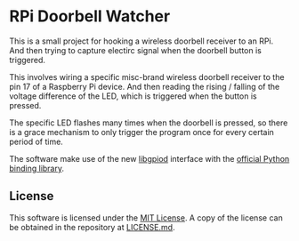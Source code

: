# RPi Doorbell Watcher

This is a small project for hooking a wireless doorbell receiver to an RPi.
And then trying to capture electirc signal when the doorbell button is triggered.

This involves wiring a specific misc-brand wireless doorbell receiver to the
pin 17 of a Raspberry Pi device. And then reading the rising / falling of the
voltage difference of the LED, which is triggered when the button is pressed.

The specific LED flashes many times when the doorbell is pressed, so there is
a grace mechanism to only trigger the program once for every certain period of
time.

The software make use of the new [libgpiod](https://libgpiod.readthedocs.io/)
interface with the [official Python binding library](https://libgpiod.readthedocs.io/en/latest/python_api.html).


## License

This software is licensed under the [MIT License](https://mit-license.org/).
A copy of the license can be obtained in the repository at [LICENSE.md](LICENSE.md).
